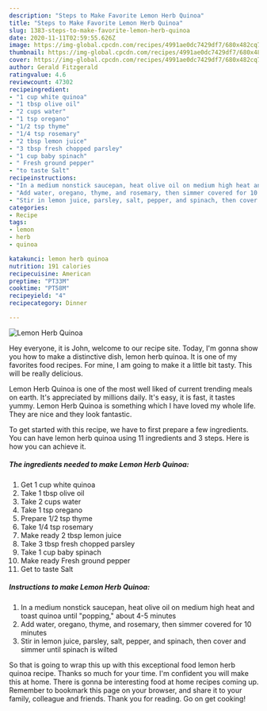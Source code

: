 ```yaml
---
description: "Steps to Make Favorite Lemon Herb Quinoa"
title: "Steps to Make Favorite Lemon Herb Quinoa"
slug: 1383-steps-to-make-favorite-lemon-herb-quinoa
date: 2020-11-11T02:59:55.626Z
image: https://img-global.cpcdn.com/recipes/4991ae0dc7429df7/680x482cq70/lemon-herb-quinoa-recipe-main-photo.jpg
thumbnail: https://img-global.cpcdn.com/recipes/4991ae0dc7429df7/680x482cq70/lemon-herb-quinoa-recipe-main-photo.jpg
cover: https://img-global.cpcdn.com/recipes/4991ae0dc7429df7/680x482cq70/lemon-herb-quinoa-recipe-main-photo.jpg
author: Gerald Fitzgerald
ratingvalue: 4.6
reviewcount: 47302
recipeingredient:
- "1 cup white quinoa"
- "1 tbsp olive oil"
- "2 cups water"
- "1 tsp oregano"
- "1/2 tsp thyme"
- "1/4 tsp rosemary"
- "2 tbsp lemon juice"
- "3 tbsp fresh chopped parsley"
- "1 cup baby spinach"
- " Fresh ground pepper"
- "to taste Salt"
recipeinstructions:
- "In a medium nonstick saucepan, heat olive oil on medium high heat and toast quinoa until &#34;popping,&#34; about 4-5 minutes"
- "Add water, oregano, thyme, and rosemary, then simmer covered for 10 minutes"
- "Stir in lemon juice, parsley, salt, pepper, and spinach, then cover and simmer until spinach is wilted"
categories:
- Recipe
tags:
- lemon
- herb
- quinoa

katakunci: lemon herb quinoa 
nutrition: 191 calories
recipecuisine: American
preptime: "PT33M"
cooktime: "PT58M"
recipeyield: "4"
recipecategory: Dinner

---
```



![Lemon Herb Quinoa](https://img-global.cpcdn.com/recipes/4991ae0dc7429df7/680x482cq70/lemon-herb-quinoa-recipe-main-photo.jpg)

Hey everyone, it is John, welcome to our recipe site. Today, I'm gonna show you how to make a distinctive dish, lemon herb quinoa. It is one of my favorites food recipes. For mine, I am going to make it a little bit tasty. This will be really delicious.



Lemon Herb Quinoa is one of the most well liked of current trending meals on earth. It's appreciated by millions daily. It's easy, it is fast, it tastes yummy. Lemon Herb Quinoa is something which I have loved my whole life. They are nice and they look fantastic.


To get started with this recipe, we have to first prepare a few ingredients. You can have lemon herb quinoa using 11 ingredients and 3 steps. Here is how you can achieve it.

<!--inarticleads1-->

##### The ingredients needed to make Lemon Herb Quinoa:

1. Get 1 cup white quinoa
1. Take 1 tbsp olive oil
1. Take 2 cups water
1. Take 1 tsp oregano
1. Prepare 1/2 tsp thyme
1. Take 1/4 tsp rosemary
1. Make ready 2 tbsp lemon juice
1. Take 3 tbsp fresh chopped parsley
1. Take 1 cup baby spinach
1. Make ready  Fresh ground pepper
1. Get to taste Salt




<!--inarticleads2-->

##### Instructions to make Lemon Herb Quinoa:

1. In a medium nonstick saucepan, heat olive oil on medium high heat and toast quinoa until &#34;popping,&#34; about 4-5 minutes
1. Add water, oregano, thyme, and rosemary, then simmer covered for 10 minutes
1. Stir in lemon juice, parsley, salt, pepper, and spinach, then cover and simmer until spinach is wilted




So that is going to wrap this up with this exceptional food lemon herb quinoa recipe. Thanks so much for your time. I'm confident you will make this at home. There is gonna be interesting food at home recipes coming up. Remember to bookmark this page on your browser, and share it to your family, colleague and friends. Thank you for reading. Go on get cooking!
